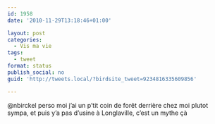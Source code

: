 ```yaml
---
id: 1958
date: '2010-11-29T13:18:46+01:00'

layout: post
categories:
  - Vis ma vie
tags:
  - tweet
format: status
publish_social: no
guid: 'http://tweets.local/?birdsite_tweet=9234816335609856'

---
```


@nbirckel perso moi j’ai un p’tit coin de forêt derrière chez moi plutot sympa, et puis y’a pas d’usine à Longlaville, c’est un mythe çà